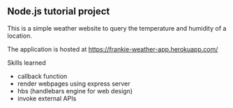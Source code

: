 ## Node.js tutorial project

This is a simple weather website to query the temperature and humidity of a location.

The application is hosted at
https://frankie-weather-app.herokuapp.com/

Skills learned
* callback function
* render webpages using express server
* hbs (handlebars engine for web design)
* invoke external APIs

